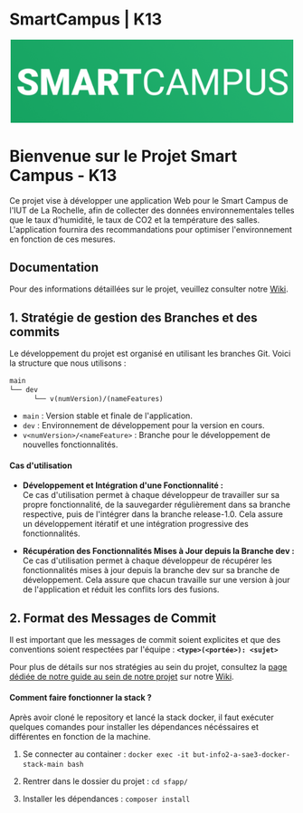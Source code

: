 # SmartCampus | K13

<div align="center">
  <img src="./Images/logo.png" width="500">
</div>

# Bienvenue sur le Projet Smart Campus - K13

Ce projet vise à développer une application Web pour le Smart Campus de l'IUT de La Rochelle, afin de collecter des données environnementales telles que le taux d'humidité, le taux de CO2 et la température des salles. L'application fournira des recommandations pour optimiser l'environnement en fonction de ces mesures.

## Documentation

Pour des informations détaillées sur le projet, veuillez consulter notre [Wiki](https://forge.iut-larochelle.fr/2023-2024-but-info2-a-sae34/k1/k13/smartcampus/-/wikis/home).

## 1. Stratégie de gestion des Branches et des commits

Le développement du projet est organisé en utilisant les branches Git. Voici la structure que nous utilisons :

```plaintext
main
└── dev
      └── v(numVersion)/(nameFeatures)
```

- `main` : Version stable et finale de l'application.
- `dev` : Environnement de développement pour la version en cours.
- `v<numVersion>/<nameFeature>` : Branche pour le développement de nouvelles fonctionnalités.

#### Cas d'utilisation

- **Développement et Intégration d'une Fonctionnalité :** <br>
  Ce cas d'utilisation permet à chaque développeur de travailler sur sa propre fonctionnalité, de la sauvegarder régulièrement dans sa branche respective, puis de l'intégrer dans la branche release-1.0. Cela assure un développement itératif et une intégration progressive des fonctionnalités.

- **Récupération des Fonctionnalités Mises à Jour depuis la Branche dev :** <br>
  Ce cas d'utilisation permet à chaque développeur de récupérer les fonctionnalités mises à jour depuis la branche dev sur sa branche de développement. Cela assure que chacun travaille sur une version à jour de l'application et réduit les conflits lors des fusions.

## 2. Format des Messages de Commit

Il est important que les messages de commit soient explicites et que des conventions soient respectées par l'équipe : **`<type>(<portée>): <sujet>`**

Pour plus de détails sur nos stratégies au sein du projet, consultez la [page dédiée de notre guide au sein de notre projet](https://forge.iut-larochelle.fr/2023-2024-but-info2-a-sae34/k1/k13/smartcampus/-/wikis/Guide%20d'utilisation%20de%20Git) sur notre [Wiki](https://forge.iut-larochelle.fr/2023-2024-but-info2-a-sae34/k1/k13/smartcampus/-/wikis/home).

#### Comment faire fonctionner la stack ?

Après avoir cloné le repository et lancé la stack docker, il faut exécuter quelques comandes pour installer les dépendances nécéssaires et différentes en fonction de la machine.

1. Se connecter au container : `docker exec -it but-info2-a-sae3-docker-stack-main bash`

2. Rentrer dans le dossier du projet : `cd sfapp/`

3. Installer les dépendances : `composer install`
